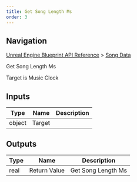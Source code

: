 ```yaml
---
title: Get Song Length Ms
order: 3
---
```

## Navigation

[Unreal Engine Blueprint API Reference](https://dev.epicgames.com/documentation/en-us/unreal-engine/BlueprintAPI) > [Song Data](https://dev.epicgames.com/documentation/en-us/unreal-engine/BlueprintAPI/SongData)

Get Song Length Ms

Target is Music Clock

## Inputs

| Type | Name | Description |
| --- | --- | --- |
| object | Target |  |

## Outputs

| Type | Name | Description |
| --- | --- | --- |
| real | Return Value | Get Song Length Ms |
